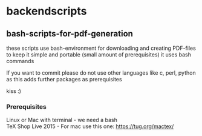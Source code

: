 # backendscripts

## bash-scripts-for-pdf-generation
these scripts use bash-environment for downloading and creating PDF-files <br>
to keep it simple and portable (small amount of prerequisites) it uses bash commands

If you want to commit please do not use other languages like c, perl, python as this adds further packages as prerequisites

kiss :)

### Prerequisites

Linux or Mac with terminal - we need a bash <br>
TeX Shop Live 2015 - For mac use this one: https://tug.org/mactex/
